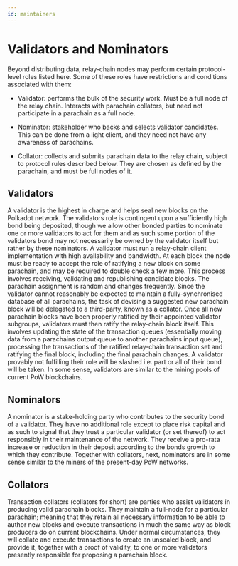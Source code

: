 ```yaml
---
id: maintainers
---
```



# Validators and Nominators

Beyond distributing data, relay-chain nodes may perform certain protocol-level roles listed
here. Some of these roles have restrictions and conditions associated with them:

- Validator: performs the bulk of the security work. Must be a full node of the relay chain.
Interacts with parachain collators, but need not participate in a parachain as a full node.

- Nominator: stakeholder who backs and selects validator candidates. This can
be done from a light client, and they need not have any awareness of parachains.

- Collator: collects and submits parachain data to the relay chain, subject to protocol rules
described below. They are chosen as defined by the parachain, and must be full nodes of it.

## Validators

A validator is the highest in charge and helps seal new blocks on the Polkadot
network. The validators role is contingent upon a sufficiently high bond being deposited, though
we allow other bonded parties to nominate one or more validators to act for them and as such
some portion of the validators bond may not necessarily be owned by the validator itself but
rather by these nominators. A validator must run a relay-chain client implementation with high
availability and bandwidth. At each block the node must be ready to accept the role of ratifying
a new block on some parachain, and may be required to double check a few more. This process
involves receiving, validating and republishing candidate blocks. The parachain assignment is
random and changes frequently. Since the validator cannot reasonably be expected to maintain a
fully-synchronised database of all parachains, the task of devising a suggested new parachain block
will be delegated to a third-party, known as a collator. Once all new parachain blocks have been
properly ratified by their appointed validator subgroups, validators must then ratify the relay-chain
block itself. This involves updating the state of the transaction queues (essentially moving data
from a parachains output queue to another parachains input queue), processing the transactions of
the ratified relay-chain transaction set and ratifying the final block, including the final parachain
changes. A validator provably not fulfilling their role will be slashed i.e. part or all of their bond
will be taken. In some sense, validators are similar to the mining pools of current PoW blockchains.

## Nominators

A nominator is a stake-holding party who contributes to the security bond of a
validator. They have no additional role except to place risk capital and as such to signal that they
trust a particular validator (or set thereof) to act responsibly in their maintenance of the network.
They receive a pro-rata increase or reduction in their deposit according to the bonds growth to
which they contribute. Together with collators, next, nominators are in some sense similar to the
miners of the present-day PoW networks.

## Collators

Transaction collators (collators for short) are parties who assist validators in producing valid parachain blocks.
They maintain a full-node for a particular parachain; meaning that
they retain all necessary information to be able to author new blocks and execute transactions in
much the same way as block producers do on current blockchains. Under normal circumstances,
they will collate and execute transactions to create an unsealed block, and provide it, together
with a proof of validity, to one or more validators presently responsible for proposing a parachain
block.
